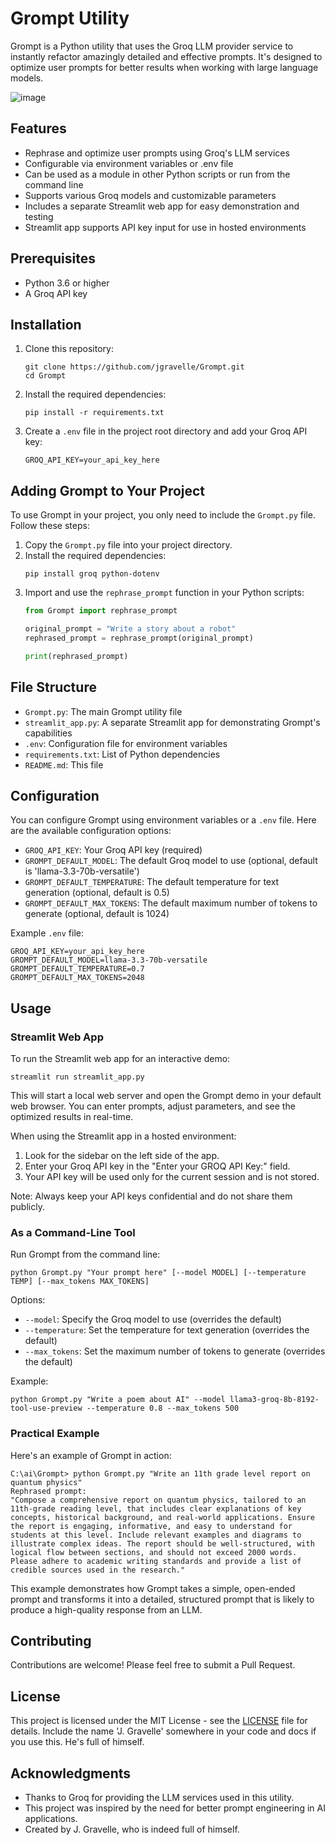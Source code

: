 # Grompt Utility

Grompt is a Python utility that uses the Groq LLM provider service to instantly refactor amazingly detailed and effective prompts. It's designed to optimize user prompts for better results when working with large language models.

![image](https://github.com/user-attachments/assets/42eb1007-0e43-445d-b763-c3aca0da43fd)


## Features

- Rephrase and optimize user prompts using Groq's LLM services
- Configurable via environment variables or .env file
- Can be used as a module in other Python scripts or run from the command line
- Supports various Groq models and customizable parameters
- Includes a separate Streamlit web app for easy demonstration and testing
- Streamlit app supports API key input for use in hosted environments

## Prerequisites

- Python 3.6 or higher
- A Groq API key

## Installation

1. Clone this repository:
   ```
   git clone https://github.com/jgravelle/Grompt.git
   cd Grompt
   ```

2. Install the required dependencies:
   ```
   pip install -r requirements.txt
   ```

3. Create a `.env` file in the project root directory and add your Groq API key:
   ```
   GROQ_API_KEY=your_api_key_here
   ```

## Adding Grompt to Your Project

To use Grompt in your project, you only need to include the `Grompt.py` file. Follow these steps:

1. Copy the `Grompt.py` file into your project directory.
2. Install the required dependencies:
   ```
   pip install groq python-dotenv
   ```
3. Import and use the `rephrase_prompt` function in your Python scripts:
   ```python
   from Grompt import rephrase_prompt

   original_prompt = "Write a story about a robot"
   rephrased_prompt = rephrase_prompt(original_prompt)

   print(rephrased_prompt)
   ```

## File Structure

- `Grompt.py`: The main Grompt utility file
- `streamlit_app.py`: A separate Streamlit app for demonstrating Grompt's capabilities
- `.env`: Configuration file for environment variables
- `requirements.txt`: List of Python dependencies
- `README.md`: This file

## Configuration

You can configure Grompt using environment variables or a `.env` file. Here are the available configuration options:

- `GROQ_API_KEY`: Your Groq API key (required)
- `GROMPT_DEFAULT_MODEL`: The default Groq model to use (optional, default is 'llama-3.3-70b-versatile')
- `GROMPT_DEFAULT_TEMPERATURE`: The default temperature for text generation (optional, default is 0.5)
- `GROMPT_DEFAULT_MAX_TOKENS`: The default maximum number of tokens to generate (optional, default is 1024)

Example `.env` file:

```
GROQ_API_KEY=your_api_key_here
GROMPT_DEFAULT_MODEL=llama-3.3-70b-versatile
GROMPT_DEFAULT_TEMPERATURE=0.7
GROMPT_DEFAULT_MAX_TOKENS=2048
```

## Usage

### Streamlit Web App

To run the Streamlit web app for an interactive demo:

```
streamlit run streamlit_app.py
```

This will start a local web server and open the Grompt demo in your default web browser. You can enter prompts, adjust parameters, and see the optimized results in real-time.

When using the Streamlit app in a hosted environment:

1. Look for the sidebar on the left side of the app.
2. Enter your Groq API key in the "Enter your GROQ API Key:" field.
3. Your API key will be used only for the current session and is not stored.

Note: Always keep your API keys confidential and do not share them publicly.

### As a Command-Line Tool

Run Grompt from the command line:

```
python Grompt.py "Your prompt here" [--model MODEL] [--temperature TEMP] [--max_tokens MAX_TOKENS]
```

Options:
- `--model`: Specify the Groq model to use (overrides the default)
- `--temperature`: Set the temperature for text generation (overrides the default)
- `--max_tokens`: Set the maximum number of tokens to generate (overrides the default)

Example:
```
python Grompt.py "Write a poem about AI" --model llama3-groq-8b-8192-tool-use-preview --temperature 0.8 --max_tokens 500
```

### Practical Example

Here's an example of Grompt in action:

```
C:\ai\Grompt> python Grompt.py "Write an 11th grade level report on quantum physics"
Rephrased prompt:
"Compose a comprehensive report on quantum physics, tailored to an 11th-grade reading level, that includes clear explanations of key concepts, historical background, and real-world applications. Ensure the report is engaging, informative, and easy to understand for students at this level. Include relevant examples and diagrams to illustrate complex ideas. The report should be well-structured, with logical flow between sections, and should not exceed 2000 words. Please adhere to academic writing standards and provide a list of credible sources used in the research."
```

This example demonstrates how Grompt takes a simple, open-ended prompt and transforms it into a detailed, structured prompt that is likely to produce a high-quality response from an LLM.

## Contributing

Contributions are welcome! Please feel free to submit a Pull Request.

## License

This project is licensed under the MIT License - see the [LICENSE](LICENSE) file for details.
Include the name 'J. Gravelle' somewhere in your code and docs if you use this. He's full of himself.

## Acknowledgments

- Thanks to Groq for providing the LLM services used in this utility.
- This project was inspired by the need for better prompt engineering in AI applications.
- Created by J. Gravelle, who is indeed full of himself.

